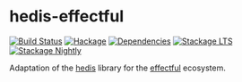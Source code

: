 # hedis-effectful

[![Build Status](https://github.com/scrive/hedis-effectful/actions/workflows/haskell-ci.yml/badge.svg?branch=master)](https://github.com/scrive/hedis-effectful/actions?query=branch%3Amaster)
[![Hackage](https://img.shields.io/hackage/v/hedis-effectful.svg)](https://hackage.haskell.org/package/hedis-effectful)
[![Dependencies](https://img.shields.io/hackage-deps/v/hedis-effectful.svg)](https://packdeps.haskellers.com/feed?needle=andrzej@rybczak.net)
[![Stackage LTS](https://www.stackage.org/package/hedis-effectful/badge/lts)](https://www.stackage.org/lts/package/hedis-effectful)
[![Stackage Nightly](https://www.stackage.org/package/hedis-effectful/badge/nightly)](https://www.stackage.org/nightly/package/hedis-effectful)


Adaptation of the [hedis](https://hackage.haskell.org/package/hedis) library for the [effectful](https://hackage.haskell.org/package/effectful) ecosystem.
